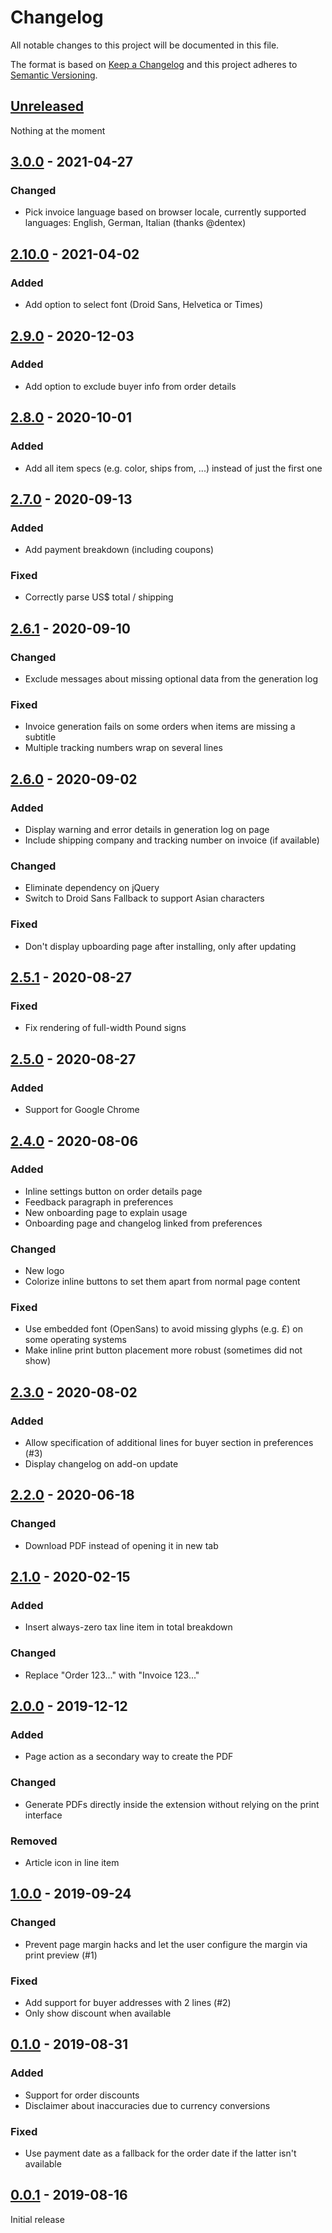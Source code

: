 # Changelog

All notable changes to this project will be documented in this file.

The format is based on [Keep a Changelog] and this project adheres to [Semantic Versioning].

## [Unreleased]

Nothing at the moment

## [3.0.0] - 2021-04-27

### Changed

- Pick invoice language based on browser locale, currently supported languages: English, German, Italian (thanks @dentex)

## [2.10.0] - 2021-04-02

### Added

- Add option to select font (Droid Sans, Helvetica or Times)

## [2.9.0] - 2020-12-03

### Added

- Add option to exclude buyer info from order details

## [2.8.0] - 2020-10-01

### Added

- Add all item specs (e.g. color, ships from, ...) instead of just the first one

## [2.7.0] - 2020-09-13

### Added

- Add payment breakdown (including coupons)

### Fixed

- Correctly parse US$ total / shipping

## [2.6.1] - 2020-09-10

### Changed

- Exclude messages about missing optional data from the generation log

### Fixed

- Invoice generation fails on some orders when items are missing a subtitle
- Multiple tracking numbers wrap on several lines

## [2.6.0] - 2020-09-02

### Added

- Display warning and error details in generation log on page
- Include shipping company and tracking number on invoice (if available)

### Changed

- Eliminate dependency on jQuery
- Switch to Droid Sans Fallback to support Asian characters

### Fixed

- Don't display upboarding page after installing, only after updating

## [2.5.1] - 2020-08-27

### Fixed

- Fix rendering of full-width Pound signs

## [2.5.0] - 2020-08-27

### Added

- Support for Google Chrome

## [2.4.0] - 2020-08-06

### Added

- Inline settings button on order details page
- Feedback paragraph in preferences
- New onboarding page to explain usage
- Onboarding page and changelog linked from preferences

### Changed

- New logo
- Colorize inline buttons to set them apart from normal page content

### Fixed

- Use embedded font (OpenSans) to avoid missing glyphs (e.g. £) on some operating systems
- Make inline print button placement more robust (sometimes did not show)

## [2.3.0] - 2020-08-02

### Added

- Allow specification of additional lines for buyer section in preferences (#3)
- Display changelog on add-on update

## [2.2.0] - 2020-06-18

### Changed

- Download PDF instead of opening it in new tab

## [2.1.0] - 2020-02-15

### Added

- Insert always-zero tax line item in total breakdown

### Changed

- Replace "Order 123..." with "Invoice 123..."

## [2.0.0] - 2019-12-12

### Added

- Page action as a secondary way to create the PDF

### Changed

- Generate PDFs directly inside the extension without relying on the print interface

### Removed

- Article icon in line item

## [1.0.0] - 2019-09-24

### Changed

- Prevent page margin hacks and let the user configure the margin via print preview (#1)

### Fixed

- Add support for buyer addresses with 2 lines (#2)
- Only show discount when available

## [0.1.0] - 2019-08-31

### Added

- Support for order discounts
- Disclaimer about inaccuracies due to currency conversions

### Fixed

- Use payment date as a fallback for the order date if the latter isn't available

## [0.0.1] - 2019-08-16

Initial release

[Keep a Changelog]: https://keepachangelog.com/en/1.0.0/
[Semantic Versioning]: https://semver.org/spec/v2.0.0.html
[Unreleased]: https://nosuchdomain.mooo.com/git/doc/aliexpress-invoice-generator/compare/3.0.0...master
[3.0.0]: https://nosuchdomain.mooo.com/git/doc/aliexpress-invoice-generator/compare/2.10.0...3.0.0
[2.10.0]: https://nosuchdomain.mooo.com/git/doc/aliexpress-invoice-generator/compare/2.9.0...2.10.0
[2.9.0]: https://nosuchdomain.mooo.com/git/doc/aliexpress-invoice-generator/compare/2.8.0...2.9.0
[2.8.0]: https://nosuchdomain.mooo.com/git/doc/aliexpress-invoice-generator/compare/2.7.0...2.8.0
[2.7.0]: https://nosuchdomain.mooo.com/git/doc/aliexpress-invoice-generator/compare/2.6.1...2.7.0
[2.6.1]: https://nosuchdomain.mooo.com/git/doc/aliexpress-invoice-generator/compare/2.6.0...2.6.1
[2.6.0]: https://nosuchdomain.mooo.com/git/doc/aliexpress-invoice-generator/compare/2.5.1...2.6.0
[2.5.1]: https://nosuchdomain.mooo.com/git/doc/aliexpress-invoice-generator/compare/2.5.0...2.5.1
[2.5.0]: https://nosuchdomain.mooo.com/git/doc/aliexpress-invoice-generator/compare/2.4.0...2.5.0
[2.4.0]: https://nosuchdomain.mooo.com/git/doc/aliexpress-invoice-generator/compare/2.3.0...2.4.0
[2.3.0]: https://nosuchdomain.mooo.com/git/doc/aliexpress-invoice-generator/compare/2.2.0...2.3.0
[2.2.0]: https://nosuchdomain.mooo.com/git/doc/aliexpress-invoice-generator/compare/2.1.0...2.2.0
[2.1.0]: https://nosuchdomain.mooo.com/git/doc/aliexpress-invoice-generator/compare/2.0.0...2.1.0
[2.0.0]: https://nosuchdomain.mooo.com/git/doc/aliexpress-invoice-generator/compare/1.0.0...2.0.0
[1.0.0]: https://nosuchdomain.mooo.com/git/doc/aliexpress-invoice-generator/compare/0.1.0...1.0.0
[0.1.0]: https://nosuchdomain.mooo.com/git/doc/aliexpress-invoice-generator/compare/0.0.1...0.1.0
[0.0.1]: https://nosuchdomain.mooo.com/git/doc/aliexpress-invoice-generator/src/tag/0.0.1
